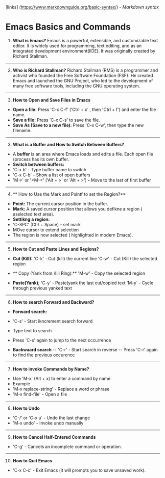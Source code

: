 [links]
(https://www.markdownguide.org/basic-syntax/) - *Markdown syntax*

# Emacs Basics and Commands

1. **What is Emacs?**
Emacs is a powerful, extensible, and customizable text editor. It is widely used for programming, text editing, and as an integrated development environment(IIDE). It was originally created by Richard Stallman.

___

2. **Who is Richard Stallman?**
Richard Stallman (RMS) is a programmer and activist who founded the Free Software Foundation (FSF). He created Emacs and launched the GNU Project, who led to the development of many free software tools, including the GNU operating system.

___

3. **How to Open and Save Files in Emacs**
- **Open a file:**
Press 'C-x C-f' ('Ctrl + x' , then 'Ctrl + f') and enter the file name.
- **Save a file:**
Press 'C-x C-s' to save the file.
- **Save As (Save to a new file):**
Press 'C-x C-w', then type the new filename.

___

3. **What is a Buffer and How to Switch Between Buffers?**
- A **buffer** is an area where Emacs loads and edits a file. Each open file (process has its own buffer.
- **Switch between buffers:**
-  'C-x b' - Type buffer name to switch
-  'C-x C-b' - Show a list of open buffers
-  'M->' or '<M-<' ('Alt + >' or 'Alt + >') - Move to the last of first buffer

___

4. ** How to Use the Mark and Pointf to set the Region?**
- **Point:** The current cursor position in the buffer.
- **Mark:** A saved cursor position that allows you defikne a region ( aselected text area).
- **Settikng a region:**
-  'C-SPC' (Ctrl + Space) - set mark
-  MOve cursor to extend selection
-  The region is now selected ( highlighted in modern Emacs).

___

5. **How to Cut and Paste Lines and Regions?**
- **Cut (Kill):**
'C-k' - Cut (kill) the current line
'C-w' - Cut (Kill) the selected region

- ** Copy (Yank from Kill Ring):**
'M-w' - Copy the selected region

- **Paste(Yank);**
'C-y' - Paste(yank the last cut/copied text
'M-y' - Cycle through previous yanked text

___

6. **How to search Forward and Backward?**
- **Forward search:**
-  'C-s' - Start ikncrement search forward
-  Type text to search
-  Press 'C-s' again to jump to the next occurrence

- **Backwaard search**
-- 'C-r' - Start search in reverse
-- Press 'C-r' again to find the previous occurence

___

7. **How to invoke Commands by Name?**
- Use 'M-x' (Alt + x) to enter a command by name.
- Example
-  'M-x replace-string' - Replace a word or phrase
-  'M-x find-file' - Open a file

___

8. **How to Undo**
- 'C-/' or 'C-x u' - Undo the last change
- 'M-x undo' - Invoke undo manually

___

9. **How to Cancel Half-Entered Commands**
- 'C-g' - Cancels an incomplete command or operation.

___

10. **How to Quit Emacs**
- 'C-x C-c' - Exit Emacs (it will prompts you to save unsaved work).
